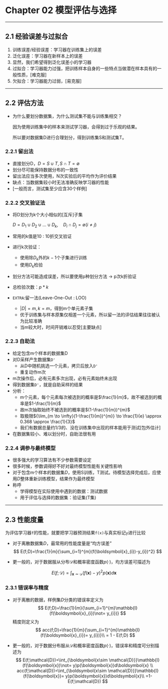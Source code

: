 # Chapter 02 模型评估与选择

---

## 2.1 经验误差与过拟合

1. 训练误差/经验误差：学习器在训练集上的误差
2. 泛化误差：学习器在新样本上的误差
3. 显然，我们希望得到泛化误差小的学习器
4. 过拟合：学习器能力过强，把训练样本自身的一些特点当做潜在样本具有的一般性质，[难克服]
5. 欠拟合：学习器能力过弱，[易克服]

---

## 2.2 评估方法

- 为什么要划分数据集，为什么测试集不能与训练集相交？

  因为使用训练集中的样本来测试学习器，会得到过于乐观的结果。

  所以要对数据集D进行合理划分，得到训练集S和测试集T。

### 2.2.1 留出法

- 直接划分D，$D=S\cup T,S\cap T=\emptyset$
- 划分尽可能保持数据分布的一致性
- 留出法应当多次使用，N次实验后的平均作为评价结果
- 缺点：当数据集较小时无法准确反映学习器的性能
- [一般而言，测试集至少应含30个样例]

### 2.2.2 交叉验证法

- 将D划分为k个大小相似的[互斥]子集

  $D=D_{1}\cup D_{2}\cup ... \cup D_{k},\quad D_{i}\cap D_{j}=\emptyset(i\not=j)$

- 常用的k值是10 : 10折交叉验证

- 进行k次验证：

  - 使用除$D_{k}$外的$k-1$个子集进行训练
  - 使用$D_{k}$检验

- 划分方法可能造成误差，所以要使用p种划分方法 -> p次k折验证

- 总检验次数：$p*k$

- `EXTRA`:留一法(Leave-One-Out : LOO)

  - $|D|=m, k=m$，得到m个单元素子集
  - 优于训练集与样本原集仅相差一个元素，所以留一法的评估结果往往被认为比较准确
  - 当m较大时，时间开销难以忍受[主要缺点]

### 2.2.3 自助法

- 给定包含m个样本的数据集D
- 对D采样产生数据集`D'`
  - 从D中随机挑选一个元素，拷贝后放入`D'`
  - 重复动作m次
- m次操作后，必有元素多次出现，必有元素始终未出现
- 得到数据集`D'`，就是自助采样的结果
- 分析：
  - m个元素，每个元素每次被选到的概率是$\frac{1}{m}$，故不被选到的概率是$1-\frac{1}{m}$
  - 故m次抽取始终不被选到的概率是$(1-\frac{1}{m})^{m}$
  - 取极限${\lim_{m \to \infty}(1-\frac{1}{m})^{m}} \to \frac{1}{e} \approx 0.368 \approx \frac{1}{3}$
  - 我们有数据总量约1/3的、没在训练集中出现的样本能用于测试[包外估计]
- 在数据集较小、难以划分时，自助法很有用

### 2.2.4 调参与最终模型

- 很多强大的学习算法有不少参数需要设定
- 很多时候，参数调得好不好对最终模型性能有关键性影响
- 对于包含m个样本的数据集$D$，使用S训练，T测试。待模型选择完成后，应使用$D$整体重新训练模型，结果作为最终模型
- 称呼
  - 学得模型在实际使用中遇到的数据：测试数据
  - 用于评估与选择的数据集：验证集(T集)

---

## 2.3 性能度量

为评估学习器`f`的性能，就要把学习器预测结果`f(x)`与真实标记`y`进行比较

- 对于离散数据集$D$，最常用的性能度量是“均方误差”
  $$
  E(f;D)=\frac{1}{m}{\sum_{i=1}^{m}(f(\boldsymbol{x}_{i})-y_{i})^2}
  $$



- 更一般的，对于数据服从分布$\mathcal{D}$和概率密度函数$p(\cdot)$，均方误差可描述为

$$
E(f;\mathcal{D})=\int_{\boldsymbol{x\sim \mathcal{D}}}(f(\boldsymbol{x})-y)^2p(\boldsymbol{x})d\boldsymbol{x}
$$

### 2.3.1 错误率与精度

- 对于离散的数据，样例集$D$分类的错误率定义为
  $$
  E(f;D)=\frac{1}{m}{\sum_{i=1}^{m}\mathbb{I}(f(\boldsymbol{x}_{i})\not= y_{i})}
  $$
  精度则定义为
  $$
  acc(f;D)=\frac{1}{m}{\sum_{i=1}^{m}\mathbb{I}(f(\boldsymbol{x}_{i})= y_{i})}\\
  = 1 - E(f;D)
  $$



- 更一般的，对于数据分布服从$\mathcal{D}​$和概率密度函数$p(\cdot)​$，错误率和精度可分别描述为
  $$
  E(f;\mathcal{D})=\int_{\boldsymbol{x\sim \mathcal{D}}}\mathbb{I}(f(\boldsymbol{x})\not= y)p(\boldsymbol{x})d\boldsymbol{x}
  \\
  acc(f;\mathcal{D})=\int_{\boldsymbol{x\sim \mathcal{D}}}\mathbb{I}(f(\boldsymbol{x})= y)p(\boldsymbol{x})d\boldsymbol{x}\\
  =1-E(f;\mathcal{D})
  $$

